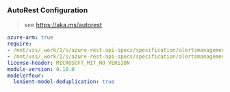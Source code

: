 ### AutoRest Configuration

> see https://aka.ms/autorest

``` yaml
azure-arm: true
require:
- /mnt/vss/_work/1/s/azure-rest-api-specs/specification/alertsmanagement/resource-manager/readme.md
- /mnt/vss/_work/1/s/azure-rest-api-specs/specification/alertsmanagement/resource-manager/readme.go.md
license-header: MICROSOFT_MIT_NO_VERSION
module-version: 0.10.0
modelerfour:
  lenient-model-deduplication: true
```